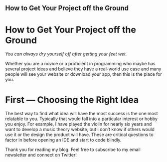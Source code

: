 ## How to Get Your Project off the Ground

# How to Get Your Project off the Ground


_You can always dry yourself off after getting your feet wet._

Whether you are a novice or a proficient in programming who maybe has several project ideas and believe they have a real-world use case and many people will see your website or download your app, then this is the place for you.

# First — Choosing the Right Idea

The best way to find what idea will have the most success is the one most relatable to you. Typically that would fall into a particular interest or hobby you enjoy. For example, I have played the violin for nearly six years and want to develop a music theory website, but I don’t know if others would use it or the design the product will have. These are critical questions to factor in before opening an IDE and start to code blindly.

Thank you for reading my blog. Feel free to subscribe to my email newsletter and connect on Twitter!